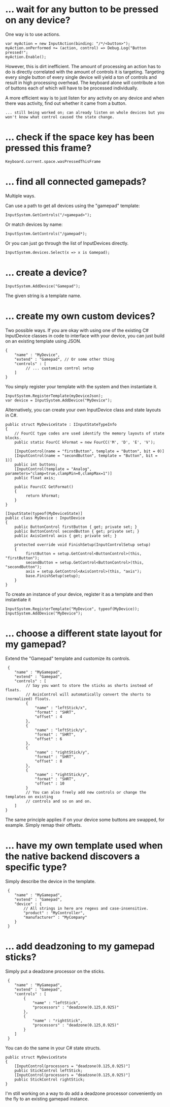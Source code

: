 # ... wait for any button to be pressed on any device?

One way is to use actions.

    var myAction = new InputAction(binding: "/*/<button>");
    myAction.onPerformed += (action, control) => Debug.Log("Button pressed!";
    myAction.Enable();

However, this is dirt inefficient. The amount of processing an action has to do is directly correlated with the amount of controls it is targeting. Targeting every single button of every single device will yield a ton of controls and result in high processing overhead. The keyboard alone will contribute a ton of buttons each of which will have to be processed individually.

A more efficient way is to just listen for any activity on any device and when there was activity, find out whether it came from a button.

    ... still being worked on; can already listen on whole devices but you won't know what control caused the state change.

# ... check if the space key has been pressed this frame?

    Keyboard.current.space.wasPressedThisFrame

# ... find all connected gamepads?

Multiple ways.

Can use a path to get all devices using the "gamepad" template:

    InputSystem.GetControls("/<gamepad>");

Or match devices by name:

    InputSystem.GetControls("/gamepad*);

Or you can just go through the list of InputDevices directly.

    InputSystem.devices.Select(x => x is Gamepad);

# ... create a device?

    InputSystem.AddDevice("Gamepad");

The given string is a template name.

# ... create my own custom devices?

Two possible ways. If you are okay with using one of the existing C# InputDevice classes in code to interface with your device, you can just build on an existing template using JSON.

    {
        "name" : "MyDevice",
        "extend" : "Gamepad", // Or some other thing
        "controls" : [
             // ... customize control setup
        ]
    }

You simply register your template with the system and then instantiate it.

    InputSystem.RegisterTemplate(myDeviceJson);
    var device = InputSystem.AddDevice("MyDevice");

Alternatively, you can create your own InputDevice class and state layouts in C#.

    public struct MyDeviceState : IInputStateTypeInfo
    {
        // FourCC type codes are used identify the memory layouts of state blocks.
        public static FourCC kFormat = new FourCC('M', 'D', 'E', 'V');

        [InputControl(name = "firstButton", template = "Button", bit = 0)]
        [InputControl(name = "secondButton", template = "Button", bit = 1)]
        public int buttons;
        [InputControl(template = "Analog", parameters="clamp=true,clampMin=0,clampMax=1")]
        public float axis;

        public FourcCC GetFormat()
        {
             return kFormat;
        }
    }

    [InputState(typeof(MyDeviceState)]
    public class MyDevice : InputDevice
    {
        public ButtonControl firstButton { get; private set; }
        public ButtonControl secondButton { get; private set; }
        public AxisControl axis { get; private set; }

        protected override void FinishSetup(InputControlSetup setup)
        {
             firstButton = setup.GetControl<ButtonControl>(this, "firstButton");
             secondButton = setup.GetControl<ButtonControl>(this, "secondButton");
             axis = setup.GetControl<AxisControl>(this, "axis");
             base.FinishSetup(setup);
        }
    }

To create an instance of your device, register it as a template and then instantiate it

    InputSystem.RegisterTemplate("MyDevice", typeof(MyDevice));
    InputSystem.AddDevice("MyDevice");

# ... choose a different state layout for my gamepad?

Extend the "Gamepad" template and customize its controls.

     {
        "name" : "MyGamepad",
        "extend" : "Gamepad",
        "controls" : [
             // Say you want to store the sticks as shorts instead of floats.
             // AxisControl will automatically convert the shorts to (normalized) floats.
             {
                 "name" : "leftStick/x",
                 "format" : "SHRT",
                 "offset" : 4
             },
             {
                 "name" : "leftStick/y",
                 "format" : "SHRT",
                 "offset" : 6
             },
             {
                 "name" : "rightStick/y",
                 "format" : "SHRT",
                 "offset" : 8
             },
             {
                 "name" : "rightStick/y",
                 "format" : "SHRT",
                 "offset" : 10
             }
             // You can also freely add new controls or change the templates on existing
             // controls and so on and on.
        ]
    }

The same principle applies if on your device some buttons are swapped, for example. Simply remap their offsets.

# ... have my own template used when the native backend discovers a specific type?

Simply describe the device in the template.

     {
        "name" : "MyGamepad",
        "extend" : "Gamepad",
        "device" : {
            // All strings in here are regexs and case-insensitive.
            "product" : "MyController",
            "manufacturer" : "MyCompany"
        }
     }

# ... add deadzoning to my gamepad sticks?

Simply put a deadzone processor on the sticks.

     {
        "name" : "MyGamepad",
        "extend" : "Gamepad",
        "controls" : [
            {
                "name" : "leftStick",
                "processors" : "deadzone(0.125,0.925)"
            },
            {
                "name" : "rightStick",
                "processors" : "deadzone(0.125,0.925)"
            }
        ]
     }

You can do the same in your C# state structs.

    public struct MyDeviceState
    {
        [InputControl(processors = "deadzone(0.125,0.925)"]
        public StickControl leftStick;
        [InputControl(processors = "deadzone(0.125,0.925)"]
        public StickControl rightStick;
    }

I'm still working on a way to do add a deadzone processor conveniently on the fly to an existing gamepad instance.